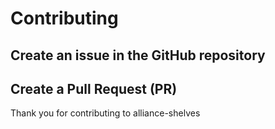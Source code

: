 # Contributing

## Create an issue in the GitHub repository

## Create a Pull Request (PR)

Thank you for contributing to alliance-shelves